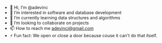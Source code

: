 - 👋 Hi, I’m @adevinc
- 👀 I’m interested in software and database development
- 🌱 I’m currently learning data structures and algorithms
- 💞️ I’m looking to collaborate on projects
- 📫 How to reach me adevinci@gmail.com
- ⚡ Fun fact: We open or close a door because couse it can't do that itself.

<!---
adevinc/adevinc is a ✨ special ✨ repository because its `README.md` (this file) appears on your GitHub profile.
You can click the Preview link to take a look at your changes.
--->
